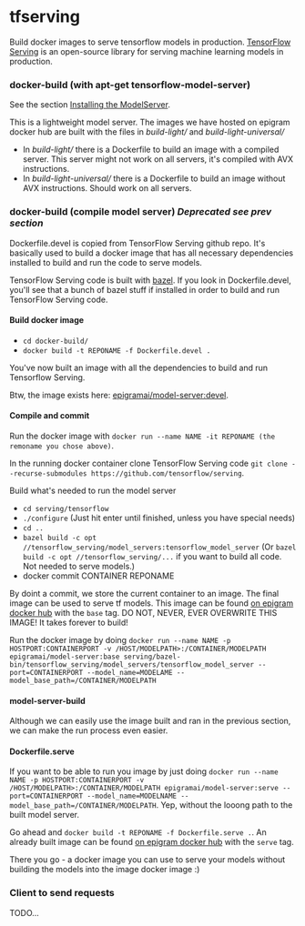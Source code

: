 # tfserving
Build docker images to serve tensorflow models in production. [TensorFlow Serving](https://github.com/tensorflow/serving) is an open-source library for serving machine learning models in production.

### docker-build (with apt-get tensorflow-model-server)
See the section [Installing the ModelServer](https://www.tensorflow.org/serving/setup).

This is a lightweight model server. The images we have hosted on epigram docker hub are built with the files in *build-light/* and *build-light-universal/*
 
- In *build-light/* there is a Dockerfile to build an image with a compiled server. This server might not work on all servers, it's compiled with AVX instructions.
- In *build-light-universal/* there is a Dockerfile to build an image without AVX instructions. Should work on all servers.

### docker-build (compile model server) *Deprecated see prev section*
Dockerfile.devel is copied from TensorFlow Serving github repo. It's basically used to build a docker image that has all necessary dependencies installed to build and run the code to serve models.

TensorFlow Serving code is built with [bazel](https://bazel.build/). If you look in Dockerfile.devel, you'll see that a bunch of bazel stuff if installed in order to build and run TensorFlow Serving code.

#### Build docker image
- `cd docker-build/`
- `docker build -t REPONAME -f Dockerfile.devel .`
 
 You've now built an image with all the dependencies to build and run Tensorflow Serving.
 
 Btw, the image exists here: [epigramai/model-server:devel](https://hub.docker.com/r/epigramai/model-server/tags/).

#### Compile and commit
Run the docker image with `docker run --name NAME -it REPONAME (the remoname you chose above)`.

In the running docker container clone TensorFlow Serving code `git clone --recurse-submodules https://github.com/tensorflow/serving`.


Build what's needed to run the model server
- `cd serving/tensorflow`
- `./configure` (Just hit enter until finished, unless you have special needs)
- `cd ..`
- `bazel build -c opt //tensorflow_serving/model_servers:tensorflow_model_server` (Or `bazel build -c opt //tensorflow_serving/...` if you want to build all code. Not needed to serve models.)
- docker commit CONTAINER REPONAME

By doint a commit, we store the current container to an image. The final image can be used to serve tf models. This image can be found [on epigram docker hub](https://hub.docker.com/r/epigramai/model-server/) with the `base` tag. DO NOT, NEVER, EVER OVERWRITE THIS IMAGE! It takes forever to build!

Run the docker image by doing `docker run --name NAME -p HOSTPORT:CONTAINERPORT -v /HOST/MODELPATH>:/CONTAINER/MODELPATH epigramai/model-server:base serving/bazel-bin/tensorflow_serving/model_servers/tensorflow_model_server --port=CONTAINERPORT --model_name=MODELAME --model_base_path=/CONTAINER/MODELPATH`

#### model-server-build
Although we can easily use the image built and ran in the previous section, we can make the run process even easier.

#### Dockerfile.serve
If you want to be able to run you image by just doing `docker run --name NAME -p HOSTPORT:CONTAINERPORT -v /HOST/MODELPATH>:/CONTAINER/MODELPATH epigramai/model-server:serve --port=CONTAINERPORT --model_name=MODELNAME --model_base_path=/CONTAINER/MODELPATH`. Yep, without the looong path to the built model server.

Go ahead and `docker build -t REPONAME -f Dockerfile.serve .`. An already built image can be found [on epigram docker hub](https://hub.docker.com/r/epigramai/model-server/) with the `serve` tag.

There you go - a docker image you can use to serve your models without building the models into the image docker image :)



### Client to send requests
TODO...